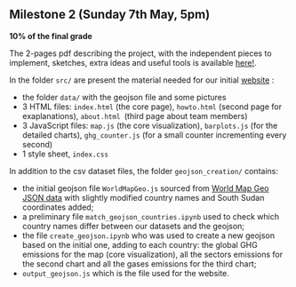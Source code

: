 ## Milestone 2 (Sunday 7th May, 5pm)

**10% of the final grade**

The 2-pages pdf describing the project, with the independent pieces to implement, sketches, extra ideas and useful tools is available [here!](./Milestone2.pdf).

In the folder `src/` are present the material needed for our initial [website](https://com-480-data-visualization.github.io/project-2023-data-divas/Milestone2/src/) :

- the folder `data/` with the geojson file and some pictures
- 3 HTML files: `index.html` (the core page), `howto.html` (second page for exaplanations), `about.html `(third page about team members)
- 3 JavaScript files: `map.js` (the core visualization), `barplots.js` (for the detailed charts), `ghg_counter.js` (for a small counter incrementing every second)
- 1 style sheet, `index.css`


In addition to the csv dataset files, the folder `geojson_creation/` contains:
- the initial geojson file `WorldMapGeo.js` sourced from [World Map Geo JSON data](https://gist.github.com/markmarkoh/2969317) with slightly modified country names and South Sudan coordinates added;
- a preliminary file `match_geojson_countries.ipynb` used to check which country names differ between our datasets and the geojson;
- the file `create_geojson.ipynb` who was used to create a new geojson based on the initial one, adding to each country: the global GHG emissions for the map (core visualization), all the sectors emissions for the second chart and all the gases emissions for the third chart;
- `output_geojson.js` which is the file used for the website.
